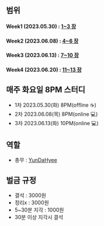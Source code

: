 
## 범위
#### Week1 (2023.05.30) : [1~3 장](https://github.com/Growth-Collectors/Clean-Code/tree/main/week1) 
#### Week2 (2023.06.08) : [4~6 장](https://github.com/Growth-Collectors/Clean-Code/tree/main/week2) 
#### Week3 (2023.06.13) : [7~10 장](https://github.com/Growth-Collectors/Clean-Code/tree/main/week3) 
#### Week4 (2023.06.20) : [11~13 장](https://github.com/Growth-Collectors/Clean-Code/tree/main/week4) 


## 매주 화요일 8PM 스터디
- 1차 2023.05.30(화) 8PM(offline ☕️)
- 2차 2023.06.08(목) 8PM(online 💻) 
- 3차 2023.06.13(화) 10PM(online 💻)

## 역할
- 총무 : [YunDaHyee](https://github.com/YunDaHyee)
## 벌금 규정
- 결석 : 3000원
- 정리x : 3000원
- 5~30분 지각 : 1000원
- 30분 이상 지각시 결석

